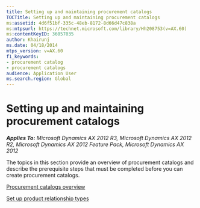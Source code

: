 ```yaml
---
title: Setting up and maintaining procurement catalogs
TOCTitle: Setting up and maintaining procurement catalogs
ms:assetid: 4d6f51bf-335c-48eb-8172-8d66d47c838a
ms:mtpsurl: https://technet.microsoft.com/library/Hh208753(v=AX.60)
ms:contentKeyID: 36057035
author: Khairunj
ms.date: 04/18/2014
mtps_version: v=AX.60
f1_keywords:
- procurement catalog
- procurement catalogs
audience: Application User
ms.search.region: Global
---
```


# Setting up and maintaining procurement catalogs 


_**Applies To:** Microsoft Dynamics AX 2012 R3, Microsoft Dynamics AX 2012 R2, Microsoft Dynamics AX 2012 Feature Pack, Microsoft Dynamics AX 2012_

The topics in this section provide an overview of procurement catalogs and describe the prerequisite steps that must be completed before you can create procurement catalogs.

[Procurement catalogs overview](procurement-catalogs-overview.md)

[Set up product relationship types](set-up-product-relationship-types.md)

  


